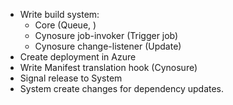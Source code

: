 * Write build system:
  * Core (Queue, )
  * Cynosure job-invoker (Trigger job)
  * Cynosure change-listener (Update)
* Create deployment in Azure
* Write Manifest translation hook (Cynosure)
* Signal release to System
* System create changes for dependency updates.

